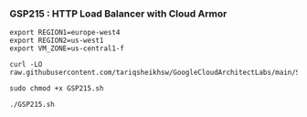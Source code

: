 ### GSP215 :  HTTP Load Balancer with Cloud Armor 

```
export REGION1=europe-west4
export REGION2=us-west1
export VM_ZONE=us-central1-f
```

```
curl -LO raw.githubusercontent.com/tariqsheikhsw/GoogleCloudArchitectLabs/main/Solutions/GSP215.sh

sudo chmod +x GSP215.sh

./GSP215.sh
```
